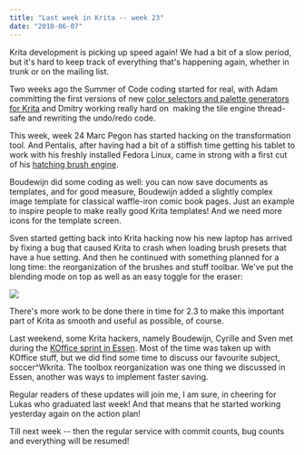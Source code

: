 ```yaml
---
title: "Last week in Krita -- week 23"
date: "2010-06-07"
---
```


Krita development is picking up speed again! We had a bit of a slow period, but it's hard to keep track of everything that's happening again, whether in trunk or on the mailing list.  

Two weeks ago the Summer of Code coding started for real, with Adam committing the first versions of new [color selectors and palette generators for Krita](http://celarek.at/2010/06/krita-gsoc-implemented-algorithm-for-extracting-colours-and-ported-mypaint-algorithm-for-shade-selector/) and Dmitry working really hard on  making the tile engine thread-safe and rewriting the undo/redo code.  

This week, week 24 Marc Pegon has started hacking on the transformation tool. And Pentalis, after having had a bit of a stiffish time getting his tablet to work with his freshly installed Fedora Linux, came in strong with a first cut of his [hatching brush engine](http://pentalis.org/kritablog/?p=91).  

Boudewijn did some coding as well: you can now save documents as templates, and for good measure, Boudewijn added a slightly complex image template for classical waffle-iron comic book pages. Just an example to inspire people to make really good Krita templates! And we need more icons for the template screen.  

Sven started getting back into Krita hacking now his new laptop has arrived by fixing a bug that caused Krita to crash when loading brush presets that have a hue setting. And then he continued with something planned for a long time: the reorganization of the brushes and stuff toolbar. We've put the blending mode on top as well as an easy toggle for the eraser:

![](https://krita.org/wp-content/uploads/2010/06/erased_angel.png)

There's more work to be done there in time for 2.3 to make this important part of Krita as smooth and useful as possible, of course.  

Last weekend, some Krita hackers, namely Boudewijn, Cyrille and Sven met during the [KOffice sprint in Essen](http://wiki.koffice.org/index.php?title=Meetings/Mid_2010_meeting). Most of the time was taken up with KOffice stuff, but we did find some time to discuss our favourite subject, soccer^Wkrita. The toolbox reorganization was one thing we discussed in Essen, another was ways to implement faster saving.  

Regular readers of these updates will join me, I am sure, in cheering for Lukas who graduated last week! And that means that he started working yesterday again on the action plan!  

Till next week -- then the regular service with commit counts, bug counts and everything will be resumed!

